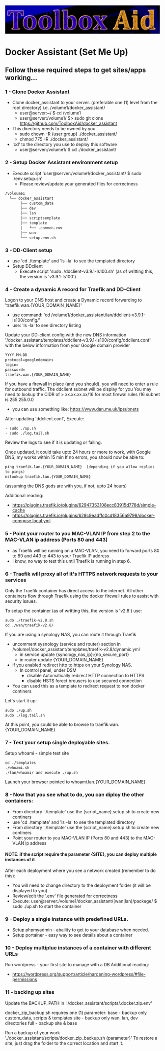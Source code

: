 ![This is an image](./assets/ToolboxAid3.png)

# Docker Assistant (Set Me Up)

## Follow these required steps to get sites/apps working...

### 1 - Clone Docker Assistant
- Clone docker_assistant to your server. (preferable one (1) level from the root directory) i.e. /volume1/docker_assistant/
  - user@server:~/ $ cd /volume1
  - user@server:/volume1/ $> sudo git clone https://github.com/ToolboxAid/docker_assistant
- This directory needs to be owned by you
  - sudo chown -R {user:group} ./docker_assistant/
  - chmod 775 -R ./docker_assistant/
- 'cd' to the directory you use to deploy this software
  - user@server:/volume1/ $ cd ./docker_assistant/

  
### 2 - Setup Docker Assistant environment setup
- Execute script 'user@server:/volume1/docker_assistant/ $ sudo ./env.setup.sh'
  - Please review/update your generated files for correctness
```
/voloume1
  └── docker_assistant
       ├── custom_data
       ├── dev
       ├── lan
       ├── scriptsemplate
       ├── template 
       │   └── .common.env
       ├── wan
       └── setup.env.sh
```

### 3 - DD-Client setup
- use 'cd ./template' and 'ls -la' to see the templated directory
- Setup DDclient
  - Execute script 'sudo ./ddclient-v3.9.1-ls100.sh' (as of writting this, the version is 'v3.9.1-ls100')

### 4 - Create a dynamic A record for Traefik and DD-Client
Logon to your DNS host and create a Dynamic record forwarding to 'traefik.wan.{YOUR_DOMAIN_NAME}'
  - use command: 'cd /volume1/docker_assistant/lan/ddclient-v3.9.1-ls100/config/'
  - use: 'ls -la' to see directory listing

Update your DD-client config with the new DNS information '/docker_assistant/templates/ddclient-v3.9.1-ls100/config/ddclient.conf' with the below information from your Google domain provider

```
YYYY.MM.DD
protocol=googledomains
login=
password=
traefik.wan.{YOUR_DOMAIN_NAME}
```

If you have a firewall in place (and you should), you will need to enter a rule for outbound traffic.
The ddclient subnet will be display for you
You may need to lookup the CIDR of >  xx.xx.xx.xx/16 for most firewal rules
                                                 /16 subnet is 255.255.0.0
   - you can use something like: https://www.dan.me.uk/ipsubnets

After updating 'ddclient.conf', Execute:
```
- sudo ./up.sh
- sudo ./log.tail.sh
```
Review the logs to see if it is updating or failing.

Once updated, it could take upto 24 hours or more to work, with Google DNS, my works within 15 min
If no errors, you should now be able to:
```
ping traefik.lan.{YOUR_DOMAIN_NAME}  (depending if you allow replies to pings)
nslookup traefik.lan.{YOUR_DOMAIN_NAME}
```
(assuming the DNS gods are with you, if not, upto 24 hours)

Additional reading:
- https://plugins.traefik.io/plugins/62947353108ecc83915d778d/simple-cache
- https://plugins.traefik.io/plugins/628c9eadffc0cd18356a9799/docker-compose.local.yml


### 5 - Point your router to you MAC-VLAN IP from step 2 to the MAC-VLAN ip address (Ports 80 and 443)
- as Traefik will be running on a MAC-VLAN, you need to forward ports 80 to 80 and 443 to 443 to your Traefik IP address
- I know, no way to test this until Traefik is running in step 6.


### 6 - Traefik will proxy all of it's HTTPS network requests to your services
Only the Traefik container has direct access to the internet.  All other containers flow through Traefik using the docker firewall rules to assist with security issues.

To setup the container (as of writting this, the version is 'v2.8') use:
```
sudo ./traefik-v2.8.sh
cd ./wan/traefik-v2.8/
```

If you are using a synology NAS, you can route it through Traefik
- uncomment sysnology (service and router) section in /volume1/docker_assistant/templates/traefik-v2.8/dynamic.yml
  - in service update {synology_nas_ip}:{no_secure_port}
  - in router update {YOUR_DOMAIN_NAME}
- if you enabled redirect http to https on your Synology NAS.
  - In control panel, under DSM
    - disable Automatically redirect HTTP connection to HTTPS
    - disable HSTS forect brousers to use secured connection
- You can used this as a template to redirect request to non docker continers

Let's start it up:
```
sudo ./up.sh
sudo ./log.tail.sh
```

At this point, you sould be able to browse to traefik.wan.{YOUR_DOMAIN_NAME}


### 7 - Test your setup single deployable sites.
Setup whoami - simple test site
```
cd ./templates
./whoami.sh
./lan/whoami/ and execute ./up.sh
```
Launch your browser pointed to whoami.lan.{YOUR_DOMAIN_NAME}


### 8 - Now that you see what to do, you can diploy the other containers:
- From directory './template' use the {script_name}.setup.sh to create new continers
- use 'cd ./template' and 'ls -la' to see the templated directory
- From directory './template' use the {script_name}.setup.sh to create new continers
- Point your router to you MAC-VLAN IP (Ports 80 and 443) to the MAC-VLAN ip address

#### NOTE: if the script require the parameter {SITE}, you can deploy multiple instances of it

After each deployment where you see a network created (remember to do this):
- You will need to change directory to the deployment folder (it will be displayed to you)
- Review/edit the '.env' file generated for correctness
- Execute: user@server:/volume1/docker_assistant/(wan|lan)/packege/ $ sudo ./up.sh to start the container


### 9 - Deploy a single instance with predefined URLs.
- Setup phpmyadmin - abaility to get to your database when needed.
- Setup portainer - easy way to see details about a container


### 10 - Deploy multiplue instances of a container with different URLs
Run wordpress - your first site to manage with a DB
Additional reading: 
- https://wordpress.org/support/article/hardening-wordpress/#file-permissions

### 11 - backing up sites
Update the BACKUP_PATH in './docker_assistant/scripts/.docker.zip.env'

docker_zip_backup.sh requires one (1) parameter:
 base - backup only custom_data, scripts & templates
 site - backup only wan, lan, dev directories
 full - backup site & base

Run a backup of your work './docker_assistant/scripts/docker_zip_backup.sh {parameter}'
To restore a site, just drag the folder to the correct location and start it.

